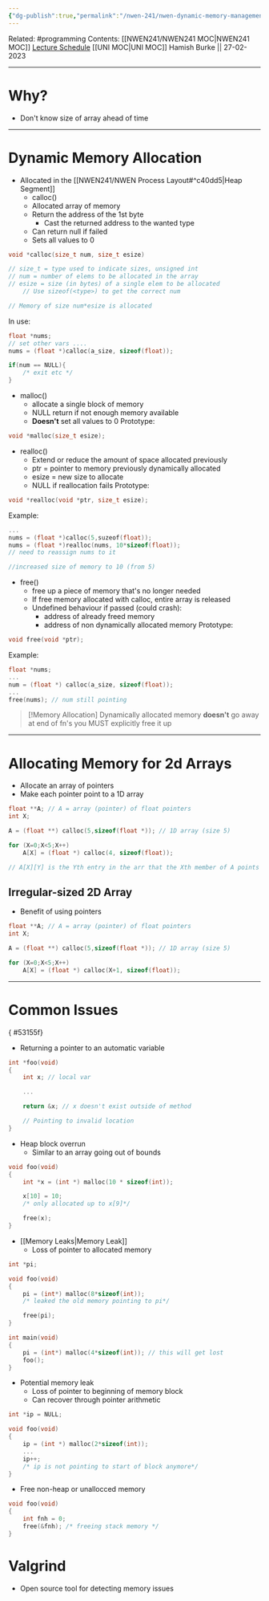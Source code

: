 ```yaml
---
{"dg-publish":true,"permalink":"/nwen-241/nwen-dynamic-memory-management/"}
---
```


Related: #programming 
Contents: [[NWEN241/NWEN241 MOC\|NWEN241 MOC]]
[Lecture Schedule](https://ecs.wgtn.ac.nz/Courses/NWEN241_2023T1/LectureSchedule)
[[UNI MOC\|UNI MOC]]
Hamish Burke || 27-02-2023
***

# Why?

- Don't know size of array ahead of time

***

# Dynamic Memory Allocation

- Allocated in the [[NWEN241/NWEN Process Layout#^c40dd5\|Heap Segment]]
	- calloc()
	- Allocated array of memory
	- Return the address of the 1st byte 
		- Cast the returned address to the wanted type
	- Can return null if failed
	- Sets all values to 0

```C
void *calloc(size_t num, size_t esize)

// size_t = type used to indicate sizes, unsigned int
// num = number of elems to be allocated in the array
// esize = size (in bytes) of a single elem to be allocated
	// Use sizeof(<type>) to get the correct num

// Memory of size num*esize is allocated
```

In use:

```C
float *nums;
// set other vars ....
nums = (float *)calloc(a_size, sizeof(float));

if(num == NULL){
	/* exit etc */
}
```

- malloc()
	- allocate a single block of memory
	- NULL return if not enough memory available
	- **Doesn't** set all values to 0
Prototype:

```C
void *malloc(size_t esize);
```

- realloc()
	- Extend or reduce the amount of space allocated previously
	- ptr = pointer to memory previously dynamically allocated
	- esize = new size to allocate
	- NULL if reallocation fails
Prototype:

```C
void *realloc(void *ptr, size_t esize);
```

Example:

```C
...
nums = (float *)calloc(5,suzeof(float));
nums = (float *)realloc(nums, 10*sizeof(float));
// need to reassign nums to it

//increased size of memory to 10 (from 5)
```

- free()
	- free up a piece of memory that's no longer needed
	- If free memory allocated with calloc, entire array is released
	- Undefined behaviour if passed (could crash):
		- address of already freed memory
		- address of non dynamically allocated memory
Prototype:

```C
void free(void *ptr);
```

Example:

```C
float *nums;
...
num = (float *) calloc(a_size, sizeof(float));
...
free(nums); // num still pointing
```

> [!Memory Allocation]
> Dynamically allocated memory **doesn't** go away at end of fn's
> you MUST explicitly free it up

***

# Allocating Memory for 2d Arrays

- Allocate an array of pointers
- Make each pointer point to a 1D array

```C
float **A; // A = array (pointer) of float pointers
int X;

A = (float **) calloc(5,sizeof(float *)); // 1D array (size 5)

for (X=0;X<5;X++)
	A[X] = (float *) calloc(4, sizeof(float));

// A[X][Y] is the Yth entry in the arr that the Xth member of A points to
```

## Irregular-sized 2D Array

- Benefit of using pointers

```C
float **A; // A = array (pointer) of float pointers
int X;

A = (float **) calloc(5,sizeof(float *)); // 1D array (size 5)

for (X=0;X<5;X++)
	A[X] = (float *) calloc(X+1, sizeof(float));
```

***

# Common Issues
{ #53155f}


- Returning a pointer to an automatic variable

```C
int *foo(void)
{
	int x; // local var

	...

	return &x; // x doesn't exist outside of method

	// Pointing to invalid location
}
```

- Heap block overrun
	- Similar to an array going out of bounds

```C
void foo(void)
{
	int *x = (int *) malloc(10 * sizeof(int));

	x[10] = 10;
	/* only allocated up to x[9]*/

	free(x);
}
```

- [[Memory Leaks\|Memory Leak]]
	- Loss of pointer to allocated memory

```C
int *pi;

void foo(void)
{
	pi = (int*) malloc(8*sizeof(int));
	/* leaked the old memory pointing to pi*/

	free(pi);
}

int main(void)
{
	pi = (int*) malloc(4*sizeof(int)); // this will get lost
	foo();
}
```

- Potential memory leak
	- Loss of pointer to beginning of memory block
	- Can recover through pointer arithmetic

```C
int *ip = NULL;

void foo(void)
{
	ip = (int *) malloc(2*sizeof(int));
	...
	ip++;
	/* ip is not pointing to start of block anymore*/
}
```

- Free non-heap or unallocced memory

```C
void foo(void)
{
	int fnh = 0;
	free(&fnh); /* freeing stack memory */
}
```

# Valgrind

- Open source tool for detecting memory issues

